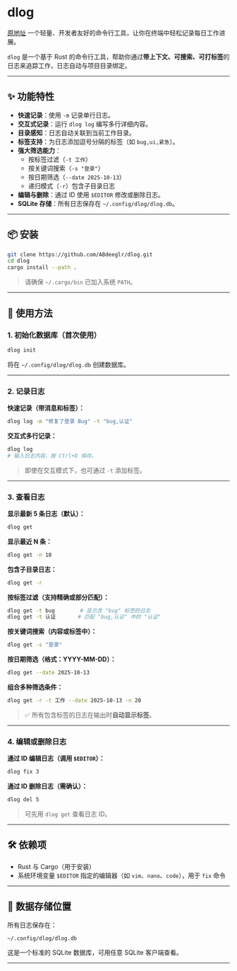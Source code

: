 # dlog


[原地址](https://github.com/ABdeeglr/dlog/blob/main/README.md)
一个轻量、开发者友好的命令行工具，让你在终端中轻松记录每日工作进展。

`dlog` 是一个基于 Rust 的命令行工具，帮助你通过**带上下文、可搜索、可打标签**的日志来追踪工作，日志自动与项目目录绑定。

---

## ✨ 功能特性

- **快速记录**：使用 `-m` 记录单行日志。
- **交互式记录**：运行 `dlog log` 编写多行详细内容。
- **目录感知**：日志自动关联到当前工作目录。
- **标签支持**：为日志添加逗号分隔的标签（如 `bug,ui,紧急`）。
- **强大筛选能力**：
  - 按标签过滤（`-t 工作`）
  - 按关键词搜索（`-s "登录"`）
  - 按日期筛选（`--date 2025-10-13`）
  - 递归模式（`-r`）包含子目录日志
- **编辑与删除**：通过 ID 使用 `$EDITOR` 修改或删除日志。
- **SQLite 存储**：所有日志保存在 `~/.config/dlog/dlog.db`。

---

## 📦 安装

```bash
git clone https://github.com/ABdeeglr/dlog.git
cd dlog
cargo install --path .
```

> 请确保 `~/.cargo/bin` 已加入系统 `PATH`。

---

## 🚀 使用方法

### 1. 初始化数据库（首次使用）
```bash
dlog init
```
将在 `~/.config/dlog/dlog.db` 创建数据库。

---

### 2. 记录日志

**快速记录（带消息和标签）：**
```bash
dlog log -m "修复了登录 Bug" -t "bug,认证"
```

**交互式多行记录：**
```bash
dlog log
# 输入日志内容，按 Ctrl+D 保存。
```

> 即使在交互模式下，也可通过 `-t` 添加标签。

---

### 3. 查看日志

**显示最新 5 条日志（默认）：**
```bash
dlog get
```

**显示最近 N 条：**
```bash
dlog get -n 10
```

**包含子目录日志：**
```bash
dlog get -r
```

**按标签过滤（支持精确或部分匹配）：**
```bash
dlog get -t bug        # 显示含 "bug" 标签的日志
dlog get -t 认证       # 匹配 "bug,认证" 中的 "认证"
```

**按关键词搜索（内容或标签中）：**
```bash
dlog get -s "登录"
```

**按日期筛选（格式：YYYY-MM-DD）：**
```bash
dlog get --date 2025-10-13
```

**组合多种筛选条件：**
```bash
dlog get -r -t 工作 --date 2025-10-13 -n 20
```

> ✅ 所有包含标签的日志在输出时**自动显示标签**。

---

### 4. 编辑或删除日志

**通过 ID 编辑日志（调用 `$EDITOR`）：**
```bash
dlog fix 3
```

**通过 ID 删除日志（需确认）：**
```bash
dlog del 5
```

> 可先用 `dlog get` 查看日志 ID。

---

## 🛠️ 依赖项

- Rust 与 Cargo（用于安装）
- 系统环境变量 `$EDITOR` 指定的编辑器（如 `vim`、`nano`、`code`），用于 `fix` 命令

---

## 📁 数据存储位置

所有日志保存在：
```
~/.config/dlog/dlog.db
```
这是一个标准的 SQLite 数据库，可用任意 SQLite 客户端查看。

---
